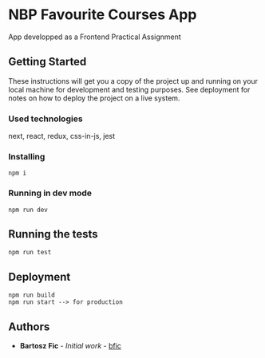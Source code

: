 # NBP Favourite Courses App

App developped as a Frontend Practical Assignment 

## Getting Started

These instructions will get you a copy of the project up and running on your local machine for development and testing purposes. See deployment for notes on how to deploy the project on a live system.

### Used technologies

next, react, redux, css-in-js, jest

### Installing

```
npm i
```

### Running in dev mode

```
npm run dev
```

## Running the tests

```
npm run test
```

## Deployment

```
npm run build
npm run start --> for production
```

## Authors

* **Bartosz Fic** - *Initial work* - [bfic](https://github.com/bfic)



